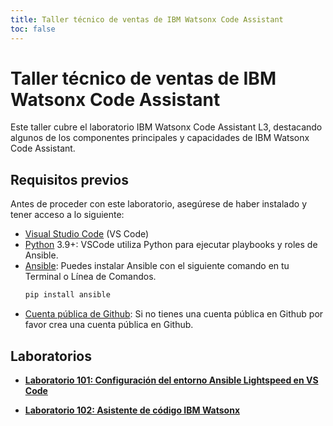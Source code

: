 ```yaml
---
title: Taller técnico de ventas de IBM Watsonx Code Assistant
toc: false
---
```


# Taller técnico de ventas de IBM Watsonx Code Assistant

Este taller cubre el laboratorio IBM Watsonx Code Assistant L3, destacando algunos de los componentes principales y capacidades de IBM Watsonx Code Assistant. 

## Requisitos previos

Antes de proceder con este laboratorio, asegúrese de haber instalado y tener acceso a lo siguiente:

- [Visual Studio Code](https://code.visualstudio.com/download) (VS Code)
- [Python](https://www.python.org/downloads/) 3.9+: VSCode utiliza Python para ejecutar playbooks y roles de Ansible.
- [Ansible](https://docs.ansible.com/ansible/latest/installation_guide/intro_installation.html#installing-and-upgrading-ansible-with-pip): Puedes instalar Ansible con el siguiente comando en tu Terminal o Línea de Comandos.
    ```bash
    pip install ansible
    ```
- [Cuenta pública de Github](https://github.com/signup): Si no tienes una cuenta pública en Github por favor crea una cuenta pública en Github.

## Laboratorios

- **[Laboratorio 101: Configuración del entorno Ansible Lightspeed en VS Code](/watsonx/codeassistant/101)**

- **[Laboratorio 102: Asistente de código IBM Watsonx](/watsonx/codeassistant/102)**
